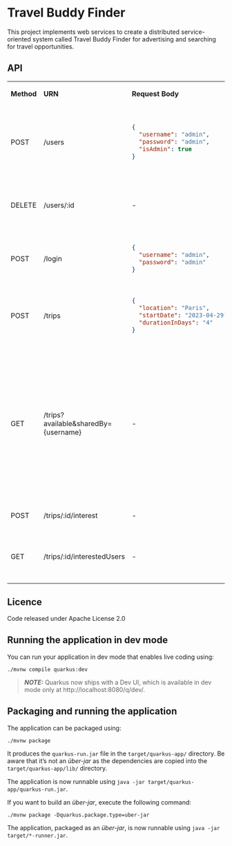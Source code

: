 # Travel Buddy Finder

This project implements web services to create a distributed service-oriented system called Travel Buddy Finder 
for advertising and searching for travel opportunities.

## API

<table>
<tr>
<td>

**Method**
</td> 
<td> 

**URN**
</td> 
<td> 

**Request Body**
</td> 
<td>

**Output**
</td> 
<td>

**Description**
</td>
</tr>

<tr>
<td>POST</td><td>/users</td>
<td>

```json
{
  "username": "admin",
  "password": "admin",
  "isAdmin": true
}
```
</td>
<td>

```json
{
  "id": "9b1deb4d-3b7d-4bad-9bdd-2b0d7b3dcb6d",
  "username": "admin",
  "isAdmin": true
}
```
</td>
<td>Create a user <br /> Note: Only an admin user can create another admin user</td>
</tr>

<tr>
<td>DELETE</td><td>/users/:id</td><td>-</td><td>-</td>
<td>Delete a user <br /> Note: Only an administrator user is authorized</td>
</tr>

<tr>
<td>POST</td><td>/login</td>
<td>

```json
{
  "username": "admin",
  "password": "admin"
}
```
</td>
<td>

```json
{
  "id": "9b1deb4d-3b7d-4bad-9bdd-2b0d7b3dcb6d",
  "username": "admin",
  "isAdmin": true
}
```
</td>
<td>Login</td>
</tr>

<tr>
<td>POST</td><td>/trips</td>
<td>

```json
{
  "location": "Paris",
  "startDate": "2023-04-29",
  "durationInDays": "4"
}
```
</td>
<td>

```json
{
  "id": "e58ed763-928c-4155-bee9-fdbaaadc15f3",
  "location": "Paris",
  "startDate": "2023-04-29",
  "durationInDays": "4"
}
```
</td>
<td>Share a trip</td>
</tr>

<tr>
<td>GET</td><td>/trips?available&sharedBy={username}</td><td>-</td>
<td>

```json
[
  {
    "id": "e58ed763-928c-4155-bee9-fdbaaadc15f3",
    "location": "Paris",
    "startDate": "2023-04-29",
    "durationInDays": "4",
    "weather": [
      {
        "day": "2023-04-29",
        "sate": "sunny",
        "temperatureMax": "31",
        "temperatureMin": "19"
      }
    ],
    "sharedBy": {
      "username": "admin"
    }
  }
]
```
</td>
<td>Get trips according to query params</td>
</tr>

<tr>
<td>POST</td><td>/trips/:id/interest</td><td>-</td><td>-</td>
<td>Add interest to a shared trip</td>
</tr>

<tr>
<td>GET</td><td>/trips/:id/interestedUsers</td><td>-</td>
<td>

```json
[
  {
    "username": "admin"
  }
]
```
</td>
<td>Get all interested users</td>
</tr>
</table>

## Licence

Code released under Apache License 2.0

## Running the application in dev mode

You can run your application in dev mode that enables live coding using:
```shell script
./mvnw compile quarkus:dev
```

> **_NOTE:_**  Quarkus now ships with a Dev UI, which is available in dev mode only at http://localhost:8080/q/dev/.

## Packaging and running the application

The application can be packaged using:
```shell script
./mvnw package
```
It produces the `quarkus-run.jar` file in the `target/quarkus-app/` directory.
Be aware that it’s not an _über-jar_ as the dependencies are copied into the `target/quarkus-app/lib/` directory.

The application is now runnable using `java -jar target/quarkus-app/quarkus-run.jar`.

If you want to build an _über-jar_, execute the following command:
```shell script
./mvnw package -Dquarkus.package.type=uber-jar
```

The application, packaged as an _über-jar_, is now runnable using `java -jar target/*-runner.jar`.
